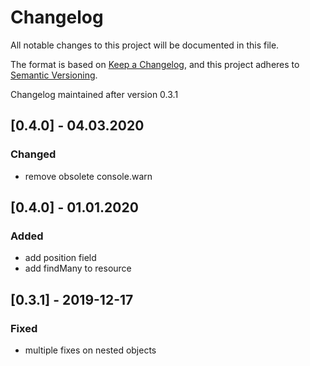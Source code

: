 # Changelog
All notable changes to this project will be documented in this file.

The format is based on [Keep a Changelog](https://keepachangelog.com/en/1.0.0/),
and this project adheres to [Semantic Versioning](https://semver.org/spec/v2.0.0.html).

Changelog maintained after version 0.3.1

## [0.4.0] - 04.03.2020

### Changed

* remove obsolete console.warn 

## [0.4.0] - 01.01.2020

### Added

- add position field
- add findMany to resource

## [0.3.1] - 2019-12-17

### Fixed

- multiple fixes on nested objects

